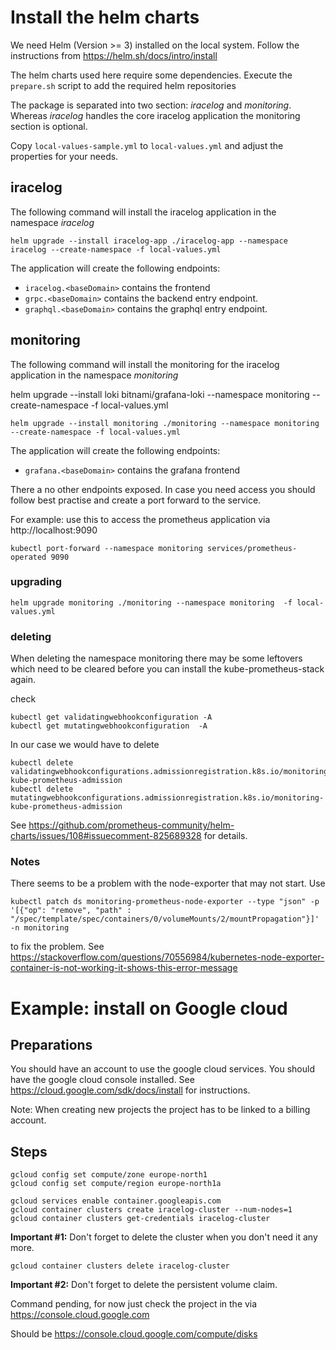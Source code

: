 # Install the helm charts

We need Helm (Version >= 3) installed on the local system. Follow the instructions from https://helm.sh/docs/intro/install

The helm charts used here require some dependencies.
Execute the `prepare.sh` script to add the required helm repositories

The package is separated into two section: _iracelog_ and _monitoring_.
Whereas _iracelog_ handles the core iracelog application the monitoring section is optional.

Copy `local-values-sample.yml` to `local-values.yml` and adjust the properties for your needs.

## iracelog

The following command will install the iracelog application in the namespace _iracelog_

```console
helm upgrade --install iracelog-app ./iracelog-app --namespace iracelog --create-namespace -f local-values.yml
```

The application will create the following endpoints:

- `iracelog.<baseDomain>` contains the frontend
- `grpc.<baseDomain>` contains the backend entry endpoint.
- `graphql.<baseDomain>` contains the graphql entry endpoint.

## monitoring

The following command will install the monitoring for the iracelog application in the namespace _monitoring_

helm upgrade --install loki bitnami/grafana-loki --namespace monitoring --create-namespace -f local-values.yml

```console
helm upgrade --install monitoring ./monitoring --namespace monitoring --create-namespace -f local-values.yml
```

The application will create the following endpoints:

- `grafana.<baseDomain>` contains the grafana frontend

There a no other endpoints exposed. In case you need access you should follow best practise and create a port forward to the service.

For example:
use this to access the prometheus application via http://localhost:9090

```console
kubectl port-forward --namespace monitoring services/prometheus-operated 9090
```

### upgrading

```console
helm upgrade monitoring ./monitoring --namespace monitoring  -f local-values.yml
```

### deleting

When deleting the namespace monitoring there may be some leftovers which need to be cleared before you can install the kube-prometheus-stack again.

check

```console
kubectl get validatingwebhookconfiguration -A
kubectl get mutatingwebhookconfiguration  -A
```

In our case we would have to delete

```console
kubectl delete validatingwebhookconfigurations.admissionregistration.k8s.io/monitoring-kube-prometheus-admission
kubectl delete mutatingwebhookconfigurations.admissionregistration.k8s.io/monitoring-kube-prometheus-admission
```

See https://github.com/prometheus-community/helm-charts/issues/108#issuecomment-825689328 for details.

### Notes

There seems to be a problem with the node-exporter that may not start. Use

```console
kubectl patch ds monitoring-prometheus-node-exporter --type "json" -p '[{"op": "remove", "path" : "/spec/template/spec/containers/0/volumeMounts/2/mountPropagation"}]' -n monitoring
```

to fix the problem.
See https://stackoverflow.com/questions/70556984/kubernetes-node-exporter-container-is-not-working-it-shows-this-error-message

# Example: install on Google cloud

## Preparations

You should have an account to use the google cloud services.
You should have the google cloud console installed. See https://cloud.google.com/sdk/docs/install for instructions.

Note: When creating new projects the project has to be linked to a billing account.

## Steps

```console
gcloud config set compute/zone europe-north1
gcloud config set compute/region europe-north1a

gcloud services enable container.googleapis.com
gcloud container clusters create iracelog-cluster --num-nodes=1
gcloud container clusters get-credentials iracelog-cluster

```

**Important #1:** Don't forget to delete the cluster when you don't need it any more.

```console
gcloud container clusters delete iracelog-cluster
```

**Important #2:** Don't forget to delete the persistent volume claim.

Command pending, for now just check the project in the via
https://console.cloud.google.com

Should be https://console.cloud.google.com/compute/disks
